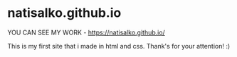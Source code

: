 # natisalko.github.io

YOU CAN SEE MY WORK - https://natisalko.github.io/

This is my first site that i made in html and css. Thank's for your attention! :)

